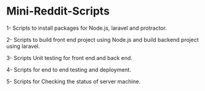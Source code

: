 # Mini-Reddit-Scripts

1- Scripts to install packages for Node.js, laravel and protractor.

2- Scripts to build front end project using Node.js and build backend project using laravel.

3- Scripts Unit testing for front end and back end.

4- Scripts for end to end testing and deployment.

5- Scripts for Checking the status of server machine.
